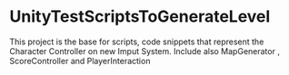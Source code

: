 # UnityTestScriptsToGenerateLevel
This project is the base for scripts, code snippets that represent the Character Controller on new Imput System. Include also MapGenerator , ScoreController and PlayerInteraction
